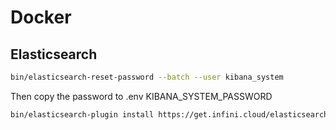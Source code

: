 # Docker
## Elasticsearch
```sh
bin/elasticsearch-reset-password --batch --user kibana_system
```

Then copy the password to .env KIBANA_SYSTEM_PASSWORD

```sh
bin/elasticsearch-plugin install https://get.infini.cloud/elasticsearch/analysis-ik/9.0.1
```
